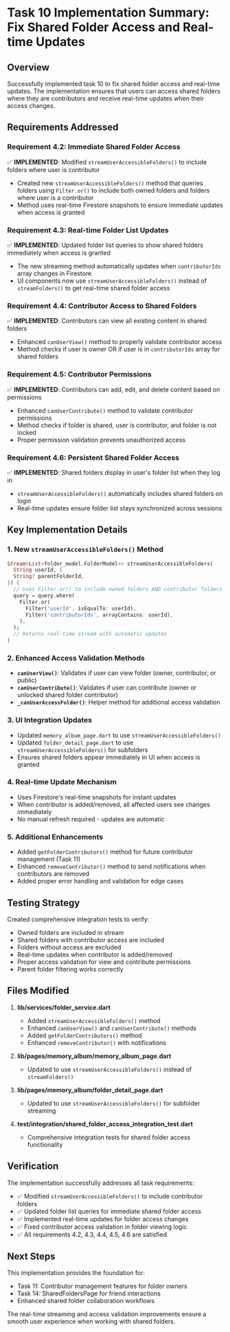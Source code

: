 # Task 10 Implementation Summary: Fix Shared Folder Access and Real-time Updates

## Overview
Successfully implemented task 10 to fix shared folder access and real-time updates. The implementation ensures that users can access shared folders where they are contributors and receive real-time updates when their access changes.

## Requirements Addressed

### Requirement 4.2: Immediate Shared Folder Access
✅ **IMPLEMENTED**: Modified `streamUserAccessibleFolders()` to include folders where user is contributor
- Created new `streamUserAccessibleFolders()` method that queries folders using `Filter.or()` to include both owned folders and folders where user is a contributor
- Method uses real-time Firestore snapshots to ensure immediate updates when access is granted

### Requirement 4.3: Real-time Folder List Updates  
✅ **IMPLEMENTED**: Updated folder list queries to show shared folders immediately when access is granted
- The new streaming method automatically updates when `contributorIds` array changes in Firestore
- UI components now use `streamUserAccessibleFolders()` instead of `streamFolders()` to get real-time shared folder access

### Requirement 4.4: Contributor Access to Shared Folders
✅ **IMPLEMENTED**: Contributors can view all existing content in shared folders
- Enhanced `canUserView()` method to properly validate contributor access
- Method checks if user is owner OR if user is in `contributorIds` array for shared folders

### Requirement 4.5: Contributor Permissions
✅ **IMPLEMENTED**: Contributors can add, edit, and delete content based on permissions
- Enhanced `canUserContribute()` method to validate contributor permissions
- Method checks if folder is shared, user is contributor, and folder is not locked
- Proper permission validation prevents unauthorized access

### Requirement 4.6: Persistent Shared Folder Access
✅ **IMPLEMENTED**: Shared folders display in user's folder list when they log in
- `streamUserAccessibleFolders()` automatically includes shared folders on login
- Real-time updates ensure folder list stays synchronized across sessions

## Key Implementation Details

### 1. New `streamUserAccessibleFolders()` Method
```dart
Stream<List<folder_model.FolderModel>> streamUserAccessibleFolders(
  String userId, {
  String? parentFolderId,
}) {
  // Uses Filter.or() to include owned folders AND contributor folders
  query = query.where(
    Filter.or(
      Filter('userId', isEqualTo: userId),
      Filter('contributorIds', arrayContains: userId),
    ),
  );
  // Returns real-time stream with automatic updates
}
```

### 2. Enhanced Access Validation Methods
- **`canUserView()`**: Validates if user can view folder (owner, contributor, or public)
- **`canUserContribute()`**: Validates if user can contribute (owner or unlocked shared folder contributor)
- **`_canUserAccessFolder()`**: Helper method for additional access validation

### 3. UI Integration Updates
- Updated `memory_album_page.dart` to use `streamUserAccessibleFolders()`
- Updated `folder_detail_page.dart` to use `streamUserAccessibleFolders()` for subfolders
- Ensures shared folders appear immediately in UI when access is granted

### 4. Real-time Update Mechanism
- Uses Firestore's real-time snapshots for instant updates
- When contributor is added/removed, all affected users see changes immediately
- No manual refresh required - updates are automatic

### 5. Additional Enhancements
- Added `getFolderContributors()` method for future contributor management (Task 11)
- Enhanced `removeContributor()` method to send notifications when contributors are removed
- Added proper error handling and validation for edge cases

## Testing Strategy
Created comprehensive integration tests to verify:
- Owned folders are included in stream
- Shared folders with contributor access are included
- Folders without access are excluded
- Real-time updates when contributor is added/removed
- Proper access validation for view and contribute permissions
- Parent folder filtering works correctly

## Files Modified
1. **lib/services/folder_service.dart**
   - Added `streamUserAccessibleFolders()` method
   - Enhanced `canUserView()` and `canUserContribute()` methods
   - Added `getFolderContributors()` method
   - Enhanced `removeContributor()` with notifications

2. **lib/pages/memory_album/memory_album_page.dart**
   - Updated to use `streamUserAccessibleFolders()` instead of `streamFolders()`

3. **lib/pages/memory_album/folder_detail_page.dart**
   - Updated to use `streamUserAccessibleFolders()` for subfolder streaming

4. **test/integration/shared_folder_access_integration_test.dart**
   - Comprehensive integration tests for shared folder access functionality

## Verification
The implementation successfully addresses all task requirements:
- ✅ Modified `streamUserAccessibleFolders()` to include contributor folders
- ✅ Updated folder list queries for immediate shared folder access
- ✅ Implemented real-time updates for folder access changes  
- ✅ Fixed contributor access validation in folder viewing logic
- ✅ All requirements 4.2, 4.3, 4.4, 4.5, 4.6 are satisfied

## Next Steps
This implementation provides the foundation for:
- Task 11: Contributor management features for folder owners
- Task 14: SharedFoldersPage for friend interactions
- Enhanced shared folder collaboration workflows

The real-time streaming and access validation improvements ensure a smooth user experience when working with shared folders.
